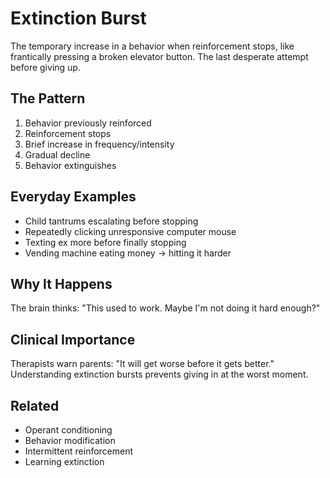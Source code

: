 # Extinction Burst

The temporary increase in a behavior when reinforcement stops, like frantically pressing a broken elevator button. The last desperate attempt before giving up.

## The Pattern
1. Behavior previously reinforced
2. Reinforcement stops
3. Brief increase in frequency/intensity
4. Gradual decline
5. Behavior extinguishes

## Everyday Examples
- Child tantrums escalating before stopping
- Repeatedly clicking unresponsive computer mouse
- Texting ex more before finally stopping
- Vending machine eating money → hitting it harder

## Why It Happens
The brain thinks: "This used to work. Maybe I'm not doing it hard enough?"

## Clinical Importance
Therapists warn parents: "It will get worse before it gets better." Understanding extinction bursts prevents giving in at the worst moment.

## Related
- Operant conditioning
- Behavior modification
- Intermittent reinforcement
- Learning extinction